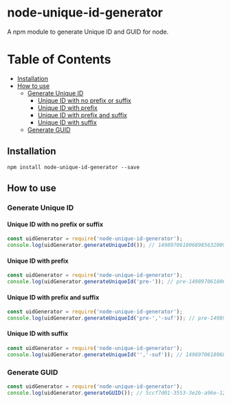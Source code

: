 # node-unique-id-generator
A npm module to generate Unique ID and GUID for node.

Table of Contents
=================

  * [Installation](#installation)
  * [How to use](#howtouse)
    * [Generate Unique ID](#genuniqueid)
      * [Unique ID with no prefix or suffix](#genuniqueidnoprenosuf)
      * [Unique ID with prefix](#genuniqueidpre)
      * [Unique ID with prefix and suffix](#genuniqueidpresuf)
      * [Unique ID with suffix](#genuniqueidsuf)
    * [Generate GUID](#genguid)

<a name='installation'></a>
## Installation
```
npm install node-unique-id-generator --save
```
<a name='howtouse'></a>
## How to use


<a name='genuniqueid'></a>
### Generate Unique ID
<a name='genuniqueidnoprenosuf'></a>
#### Unique ID with no prefix or suffix
```javascript
const uidGenerator = require('node-unique-id-generator');
console.log(uidGenerator.generateUniqueId()); // 149897061806898563200922e1443e123
```
<a name='genuniqueidpre'></a>
#### Unique ID with prefix
```javascript
const uidGenerator = require('node-unique-id-generator');
console.log(uidGenerator.generateUniqueId('pre-')); // pre-149897061806898563200922e1443e123
```
<a name='genuniqueidpresuf'></a>
#### Unique ID with prefix and suffix
```javascript
const uidGenerator = require('node-unique-id-generator');
console.log(uidGenerator.generateUniqueId('pre-','-suf')); // pre-149897061806898563200922e1443e123-suf
```
<a name='genuniqueidsuf'></a>
#### Unique ID with suffix
```javascript
const uidGenerator = require('node-unique-id-generator');
console.log(uidGenerator.generateUniqueId('','-suf')); // 149897061806898563200922e1443e123-suf
```


<a name='genguid'></a>
### Generate GUID
```javascript
const uidGenerator = require('node-unique-id-generator');
console.log(uidGenerator.generateGUID()); // 5ccf7d01-3553-3e2b-a96e-1200cda69640
```